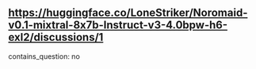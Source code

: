 ## https://huggingface.co/LoneStriker/Noromaid-v0.1-mixtral-8x7b-Instruct-v3-4.0bpw-h6-exl2/discussions/1

contains_question: no